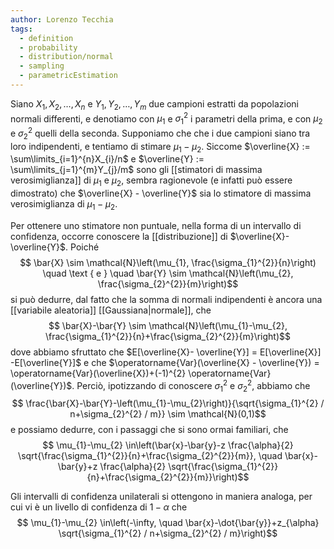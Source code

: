 ```yaml
---
author: Lorenzo Tecchia
tags:
  - definition
  - probability
  - distribution/normal
  - sampling
  - parametricEstimation
---
```

Siano $X_{1}, X_{2}, \dots, X_{n}$ e $Y_{1}, Y_{2}, \dots, Y_{m}$ due campioni estratti da popolazioni normali differenti, e denotiamo con $\mu_{1}$ e $\sigma_{1}^{2}$ i parametri della prima, e con $\mu_{2}$ e $\sigma_{2}^{2}$ quelli della seconda. Supponiamo che che i due campioni siano tra loro indipendenti, e tentiamo di stimare $\mu_{1}-\mu_{2}$.
Siccome $\overline{X} := \sum\limits_{i=1}^{n}X_{i}/n$ e $\overline{Y} := \sum\limits_{j=1}^{m}Y_{j}/m$ sono gli [[stimatori di massima verosimiglianza]] di $\mu_{1}$ e $\mu_{2}$, sembra ragionevole (e infatti può essere dimostrato) che $\overline{X} - \overline{Y}$ sia lo stimatore di massima verosimiglianza di $\mu_{1}- \mu_{2}$.

Per ottenere uno stimatore non puntuale, nella forma di un intervallo di confidenza, occorre conoscere la [[distribuzione]] di $\overline{X}- \overline{Y}$. Poiché $$
\bar{X} \sim \mathcal{N}\left(\mu_{1}, \frac{\sigma_{1}^{2}}{n}\right) \quad \text { e } \quad \bar{Y} \sim \mathcal{N}\left(\mu_{2}, \frac{\sigma_{2}^{2}}{m}\right)$$ si può dedurre, dal fatto che la somma di normali indipendenti è ancora una [[variabile aleatoria]] [[Gaussiana|normale]], che $$
\bar{X}-\bar{Y} \sim \mathcal{N}\left(\mu_{1}-\mu_{2}, \frac{\sigma_{1}^{2}}{n}+\frac{\sigma_{2}^{2}}{m}\right)$$ dove abbiamo sfruttato che $E[\overline{X}- \overline{Y}] = E[\overline{X}] -E[\overline{Y}]$ e che $\operatorname{Var}(\overline{X} - \overline{Y}) = \operatorname{Var}(\overline{X})+(-1)^{2} \operatorname{Var}(\overline{Y})$. Perciò, ipotizzando di conoscere $\sigma^{2}_{1}$ e $\sigma_{2}^{2}$, abbiamo che $$
\frac{\bar{X}-\bar{Y}-\left(\mu_{1}-\mu_{2}\right)}{\sqrt{\sigma_{1}^{2} / n+\sigma_{2}^{2} / m}} \sim \mathcal{N}(0,1)$$ e possiamo dedurre,  con i passaggi che si sono ormai familiari, che$$
\mu_{1}-\mu_{2} \in\left(\bar{x}-\bar{y}-z \frac{\alpha}{2} \sqrt{\frac{\sigma_{1}^{2}}{n}+\frac{\sigma_{2}^{2}}{m}}, \quad \bar{x}-\bar{y}+z \frac{\alpha}{2} \sqrt{\frac{\sigma_{1}^{2}}{n}+\frac{\sigma_{2}^{2}}{m}}\right)$$

Gli intervalli di confidenza unilaterali si ottengono in maniera analoga, per cui vi è un livello di confidenza di $1-\alpha$ che $$
\mu_{1}-\mu_{2} \in\left(-\infty, \quad \bar{x}-\dot{\bar{y}}+z_{\alpha} \sqrt{\sigma_{1}^{2} / n+\sigma_{2}^{2} / m}\right)$$